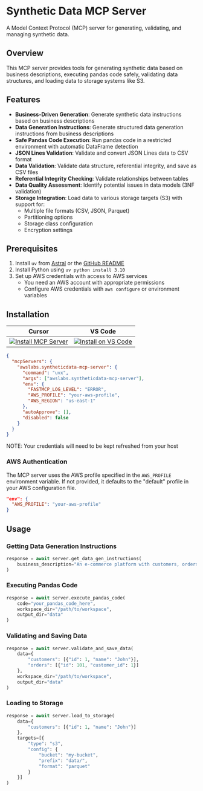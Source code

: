 # Synthetic Data MCP Server

A Model Context Protocol (MCP) server for generating, validating, and managing synthetic data.

## Overview

This MCP server provides tools for generating synthetic data based on business descriptions, executing pandas code safely, validating data structures, and loading data to storage systems like S3.

## Features

- **Business-Driven Generation**: Generate synthetic data instructions based on business descriptions
- **Data Generation Instructions**: Generate structured data generation instructions from business descriptions
- **Safe Pandas Code Execution**: Run pandas code in a restricted environment with automatic DataFrame detection
- **JSON Lines Validation**: Validate and convert JSON Lines data to CSV format
- **Data Validation**: Validate data structure, referential integrity, and save as CSV files
- **Referential Integrity Checking**: Validate relationships between tables
- **Data Quality Assessment**: Identify potential issues in data models (3NF validation)
- **Storage Integration**: Load data to various storage targets (S3) with support for:
  - Multiple file formats (CSV, JSON, Parquet)
  - Partitioning options
  - Storage class configuration
  - Encryption settings

## Prerequisites

1. Install `uv` from [Astral](https://docs.astral.sh/uv/getting-started/installation/) or the [GitHub README](https://github.com/astral-sh/uv#installation)
2. Install Python using `uv python install 3.10`
3. Set up AWS credentials with access to AWS services
   - You need an AWS account with appropriate permissions
   - Configure AWS credentials with `aws configure` or environment variables

## Installation

| Cursor | VS Code |
|:------:|:-------:|
| [![Install MCP Server](https://cursor.com/deeplink/mcp-install-light.svg)](https://cursor.com/install-mcp?name=awslabs.syntheticdata-mcp-server&config=eyJjb21tYW5kIjoidXZ4IGF3c2xhYnMuc3ludGhldGljZGF0YS1tY3Atc2VydmVyIiwiZW52Ijp7IkZBU1RNQ1BfTE9HX0xFVkVMIjoiRVJST1IiLCJBV1NfUFJPRklMRSI6InlvdXItYXdzLXByb2ZpbGUiLCJBV1NfUkVHSU9OIjoidXMtZWFzdC0xIn0sImF1dG9BcHByb3ZlIjpbXSwiZGlzYWJsZWQiOmZhbHNlfQ%3D%3D) | [![Install on VS Code](https://img.shields.io/badge/Install_on-VS_Code-FF9900?style=flat-square&logo=visualstudiocode&logoColor=white)](https://insiders.vscode.dev/redirect/mcp/install?name=Synthetic%20Data%20MCP%20Server&config=%7B%22command%22%3A%22uvx%22%2C%22args%22%3A%5B%22awslabs.syntheticdata-mcp-server%22%5D%2C%22env%22%3A%7B%22FASTMCP_LOG_LEVEL%22%3A%22ERROR%22%2C%22AWS_PROFILE%22%3A%22your-aws-profile%22%2C%22AWS_REGION%22%3A%22us-east-1%22%7D%2C%22autoApprove%22%3A%5B%5D%2C%22disabled%22%3Afalse%7D) |

```json
{
  "mcpServers": {
    "awslabs.syntheticdata-mcp-server": {
      "command": "uvx",
      "args": ["awslabs.syntheticdata-mcp-server"],
      "env": {
        "FASTMCP_LOG_LEVEL": "ERROR",
        "AWS_PROFILE": "your-aws-profile",
        "AWS_REGION": "us-east-1"
      },
      "autoApprove": [],
      "disabled": false
    }
  }
}
```

NOTE: Your credentials will need to be kept refreshed from your host

### AWS Authentication

The MCP server uses the AWS profile specified in the `AWS_PROFILE` environment variable. If not provided, it defaults to the "default" profile in your AWS configuration file.

```json
"env": {
  "AWS_PROFILE": "your-aws-profile"
}
```

## Usage

### Getting Data Generation Instructions

```python
response = await server.get_data_gen_instructions(
    business_description="An e-commerce platform with customers, orders, and products"
)
```

### Executing Pandas Code

```python
response = await server.execute_pandas_code(
    code="your_pandas_code_here",
    workspace_dir="/path/to/workspace",
    output_dir="data"
)
```

### Validating and Saving Data

```python
response = await server.validate_and_save_data(
    data={
        "customers": [{"id": 1, "name": "John"}],
        "orders": [{"id": 101, "customer_id": 1}]
    },
    workspace_dir="/path/to/workspace",
    output_dir="data"
)
```

### Loading to Storage

```python
response = await server.load_to_storage(
    data={
        "customers": [{"id": 1, "name": "John"}]
    },
    targets=[{
        "type": "s3",
        "config": {
            "bucket": "my-bucket",
            "prefix": "data/",
            "format": "parquet"
        }
    }]
)
```
